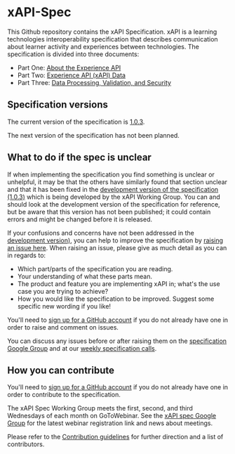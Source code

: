 # xAPI-Spec

This Github repository contains the xAPI Specification. xAPI is a learning
technologies interoperability specification that describes communication
about learner activity and experiences between technologies. The specification is
divided into three documents:

*   Part One:   [About the Experience API](./xAPI-About.md#partone)
*   Part Two:   [Experience API (xAPI) Data](./xAPI-Data.md#parttwo)
*   Part Three: [Data Processing, Validation, and Security](./xAPI-Communication.md#partthree)

## Specification versions

The current version of the specification is
[1.0.3](https://github.com/adlnet/xAPI-Spec/blob/master/).

The next version of the specification has not been planned. 

## What to do if the spec is unclear

If when implementing the specification you find something is unclear or
unhelpful, it may be that the others have similarly found that
section unclear and that it has been fixed in the
[development version of the specification (1.0.3)](https://github.com/adlnet/xAPI-Spec/blob/1.0.3/xAPI.md)
which is being developed by the xAPI Working Group. You can and should look at
the development version of the specification for reference, but be aware that
this version has not been published; it could contain errors and might be
changed before it is released.

If your confusions and concerns have not been addressed in the [development version)](https://github.com/adlnet/xAPI-Spec/blob/1.0.3/xAPI.md),
you can help to improve the specification by
[raising an issue here](https://github.com/adlnet/xAPI-Spec/issues). When
raising an issue, please give as much detail as you can in regards to:

* Which part/parts of the specification you are reading.
* Your understanding of what these parts mean.
* The product and feature you are implementing xAPI in; what's the use case you
  are trying to achieve?
* How you would like the specification to be improved. Suggest some specific new
  wording if you like!

You'll need to [sign up for a GitHub account](https://github.com/signup/free) if
you do not already have one in order to raise and comment on issues.

You can discuss any issues before or after raising them on the
[specification Google Group](https://groups.google.com/a/adlnet.gov/forum/#!forum/xapi-spec)
and at our
[weekly specification calls](https://attendee.gotowebinar.com/register/100000000063672381).

## How you can contribute

You'll need to [sign up for a GitHub account](https://github.com/signup/free) if
you do not already have one in order to contribute to the specification.

The xAPI Spec Working Group meets
the first, second, and third Wednesdays of each month on GoToWebinar. See the [xAPI spec Google Group](https://groups.google.com/a/adlnet.gov/forum/#!forum/xapi-spec) for the latest webinar registration link and news about meetings. 

Please refer to the [Contribution guidelines](CONTRIBUTING.md) for further direction and a list of contributors. 
